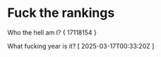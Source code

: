 # Fuck the rankings

Who the hell am I?
{ 17118154 }

What fucking year is it?
[ 2025-03-17T00:33:20Z ]
